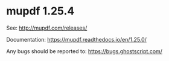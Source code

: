# mupdf 1.25.4

See:
http://mupdf.com/releases/

Documentation:
https://mupdf.readthedocs.io/en/1.25.0/

Any bugs should be reported to:
https://bugs.ghostscript.com/
